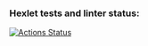 ### Hexlet tests and linter status:
[![Actions Status](https://github.com/budars/java-project-71/actions/workflows/hexlet-check.yml/badge.svg)](https://github.com/budars/java-project-71/actions)